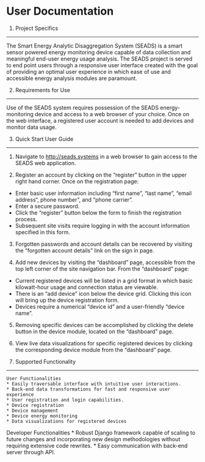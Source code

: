 User Documentation
===
1. Project Specifics 
---
The Smart Energy Analytic Disaggregation System (SEADS) is a smart sensor powered energy monitoring device capable of data collection and meaningful end-user energy usage analysis. The SEADS project is served to end point users through a responsive user interface created with the goal of providing an optimal user experience in which ease of use and accessible energy analysis modules are paramount.

2. Requirements for Use
---
Use of the SEADS system requires possession of the SEADS energy-monitoring device and access to a web browser of your choice. Once on the web interface, a registered user account is needed to add devices and monitor data usage. 

3.  Quick Start User Guide
---
1.	Navigate to http://seads.systems in a web browser to gain access to the SEADS web application.

2.	Register an account by clicking on the “register” button in the upper right hand corner. Once on the registration page:
* Enter basic user information including “first name”, “last name”,  “email address“, phone number”, and “phone carrier”.
* Enter a secure password.
* Click the “register” button below the form to finish the registration process.
* Subsequent site visits require logging in with the account information specified in this form.
3.	Forgotten passwords and account details can be recovered by visiting the “forgotten account details” link on the sign in page.

4.	Add new devices by visiting the “dashboard” page, accessible from the top left corner of the site navigation bar. From the “dashboard” page:
* Current registered devices will be listed in a grid format in which basic kilowatt-hour usage and connection status are viewable.
* There is an “add device” icon below the device grid. Clicking this icon will bring up the device registration form. 
* Devices require a numerical “device id” and a user-friendly “device name”.

5.	Removing specific devices can be accomplished by clicking the delete button in the device module, located on the “dashboard” page.
6.	View live data visualizations for specific registered devices by clicking the corresponding device module from the “dashboard” page.

4. Supported Functionality
---	
	User Functionalities
	* Easily traversable interface with intuitive user interactions.
	* Back-end data transformations for fast and responsive user experience
	* User registration and login capabilities.
	* Device registration 
	* Device management
	* Device energy monitoring
	* Data visualizations for registered devices

Developer Functionalities
	* Robust Django framework capable of scaling to future changes and incorporating new design methodologies without requiring extensive code rewrites.
	* Easy communication with back-end server through API.

